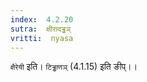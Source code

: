 ```yaml
---
index:  4.2.20
sutra:  क्षीरादड्ढञ्
vritti:  nyasa
---
```


`क्षैरेयी` इति। `टिड्ढाणञ्` (4.1.15) इति ङीप्।।

